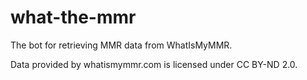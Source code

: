 # what-the-mmr

The bot for retrieving MMR data from WhatIsMyMMR.

Data provided by whatismymmr.com is licensed under CC BY-ND 2.0.
